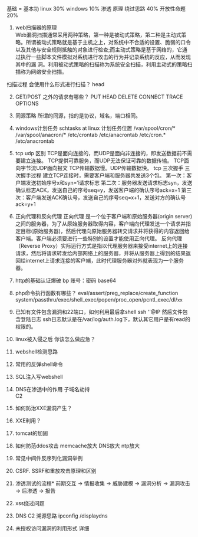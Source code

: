 基础 = 基本功 
	linux 30%
	windows 10%
	渗透	原理 绕过思路 40%
	开放性命题 20%

1. web扫描器的原理	
	Web漏洞扫描通常采用两种策略，第一种是被动式策略，第二种是主动式策略。所谓被动式策略就是基于主机之上，对系统中不合适的设置、脆弱的口令以及其他与安全规则抵触的对象进行检查;而主动式策略是基于网络的，它通过执行一些脚本文件模拟对系统进行攻击的行为并记录系统的反应，从而发现其中的漏 洞。利用被动式策略的扫描称为系统安全扫描，利用主动式的策略扫描称为网络安全扫描。
	
扫描过程 会使用什么形式进行扫描？
	head
	
2.  GET/POST 之外的请求有哪些？
	PUT HEAD DELETE CONNECT TRACE OPTIONS
3.  同源策略
	所谓的同源，指的是协议，域名，端口相同。

4. windows计划任务 
	schtasks at
linux 计划任务位置
		/var/spool/cron/*
		/var/spool/anacron/*
		/etc/crontab
		/etc/anacrontab
		/etc/cron.*
		/etc/anacrontab

5. tcp udp 区别
	TCP是面向连接的，而UDP是面向非连接的，即发送数据前不需要建立连接。
	TCP提供可靠服务，而UDP无法保证可靠的数据传输。
	TCP面向字节流UDP面向报文
	TCP传输数据慢。UDP传输数据快。
tcp 三次握手
		三次握手过程
		建立TCP连接时，需要客户端和服务器共发送3个包。
		第一次：客户端发送初始序号x和syn=1请求标志
		第二次：服务器发送请求标志syn，发送确认标志ACK，发送自己的序号seq=y，发送客户端的确认序号ack=x+1
		第三次：客户端发送ACK确认号，发送自己的序号seq=x+1，发送对方的确认号ack=y+1

6. 正向代理和反向代理
	正向代理 是一个位于客户端和原始服务器(origin server)之间的服务器，为了从原始服务器取得内容，客户端向代理发送一个请求并指定目标(原始服务器)，然后代理向原始服务器转交请求并将获得的内容返回给客户端。客户端必须要进行一些特别的设置才能使用正向代理。
	反向代理（Reverse Proxy）实际运行方式是指以代理服务器来接受internet上的连接请求，然后将请求转发给内部网络上的服务器，并将从服务器上得到的结果返回给internet上请求连接的客户端，此时代理服务器对外就表现为一个服务器。

7. http的基础认证爆破
	bp 账号：密码	base64

8. php命令执行函数有哪些？
	eval/assert/preg_replace/create_function
	system/passthru/exec/shell_exec/popen/proc_open/pcntl_exec/dl/`xx`

9. 已知有文件包含漏洞和22端口，如何利用最后拿shell
	ssh '<?php phpinfo(); ?>'@IP
	然后文件包含登陆日志
	ssh日志默认是在/var/log/auth.log下，默认其它用户是有read的权限的。
10. linux被入侵之后 你该怎么做应急？
	

11. webshell检测思路
	

12. 常用的反弹shell命令

13. SQL注入写webshell

14. DNS在渗透中的作用
	子域名劫持  
	C2
15. 如何防治XXE漏洞产生？

16. XXE利用？

17. tomcat的加固

18. 如何防范ddos攻击	memcache放大	DNS放大 ntp放大

19. 常见中间件反序列化漏洞举例

20. CSRF. SSRF和重放攻击原理和区别

21. 渗透测试的流程*
前期交互 -> 情报收集 -> 威胁建模 -> 漏洞分析 -> 漏洞攻击 -> 后渗透 -> 报告
22. xss绕过问题

23. DNS C2 溯源思路
	ipconfig /displaydns

24. 未授权访问漏洞的利用形式 详细
